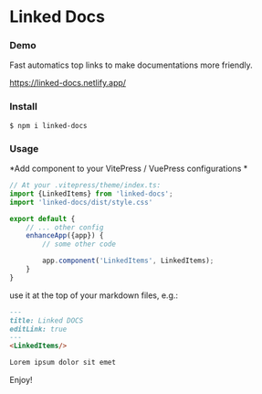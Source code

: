 # Linked Docs


### Demo
Fast automatics top links to make documentations more friendly.

https://linked-docs.netlify.app/

### Install
```shell
$ npm i linked-docs
```

### Usage

*Add component to your VitePress / VuePress configurations *
```ts
// At your .vitepress/theme/index.ts:
import {LinkedItems} from 'linked-docs';
import 'linked-docs/dist/style.css'

export default {
	// ... other config
	enhanceApp({app}) {
		// some other code

		app.component('LinkedItems', LinkedItems);
	}
}
```

use it at the top of your markdown files, e.g.:
```markdown
---
title: Linked DOCS
editLink: true
---
<LinkedItems/>

Lorem ipsum dolor sit emet
```


Enjoy!
